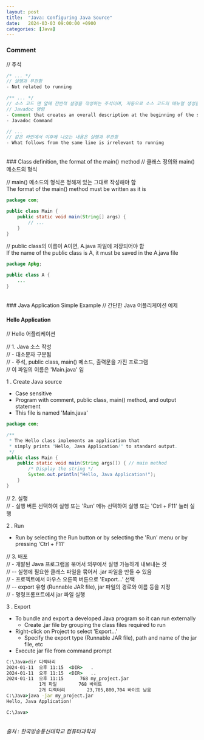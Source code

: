 ```yaml
---
layout: post
title:  "Java: Configuring Java Source"
date:   2024-03-03 09:00:00 +0900
categories: [Java]
---
```


### Comment   
// 주석   
   
```java
/* ... */
// 실행과 무관함
- Not related to running
```
   
```java
/** ... */
// 소스 코드 맨 앞에 전반적 설명을 작성하는 주석이며, 자동으로 소스 코드의 매뉴얼 생성을 가능하게 함
// Javadoc 명령
- Comment that creates an overall description at the beginning of the source code, which enables the creation of a source code manual automatically
- Javadoc Command
```
   
```java
// ...
// 같은 라인에서 이후에 나오는 내용은 실행과 무관함
- What follows from the same line is irrelevant to running
```
   
<br />
### Class definition, the format of the main() method   
// 클래스 정의와 main() 메소드의 형식   
   
// main() 메소드의 형식은 정해져 있는 그대로 작성해야 함   
The format of the main() method must be written as it is   
   
```java
package com;

public class Main {
    public static void main(String[] args) {
        // ...
    }
}
```
   
// public class의 이름이 A이면, A.java 파일에 저장되어야 함   
If the name of the public class is A, it must be saved in the A.java file   
   
```java
package Apkg;

public class A {
    ...
}
```
   
<br />
### Java Application Simple Example   
// 간단한 Java 어플리케이션 예제   
   
#### Hello Application   
// Hello 어플리케이션   
   
// 1. Java 소스 작성   
// - 대소문자 구분됨   
// - 주석, public class, main() 메소드, 출력문을 가진 프로그램   
// 이 파일의 이름은 'Main.java' 임   
   
1 . Create Java source   
- Case sensitive   
- Program with comment, public class, main() method, and output statement   
- This file is named 'Main.java'   
   
```java
package com;

/**
 * The Hello class implements an application that
 * simply prints "Hello, Java Application!" to standard output.
 */
public class Main {
    public static void main(String args[]) { // main method
        /* Display the string */
        System.out.println("Hello, Java Application!");
    }
}
```
   
// 2. 실행   
// - 실행 버튼 선택하여 실행 또는 'Run' 메뉴 선택하여 실행 또는 'Ctrl + F11' 눌러 실행   
   
2 . Run   
- Run by selecting the Run button or by selecting the 'Run' menu or by pressing 'Ctrl + F11'   
   
// 3. 배포   
// - 개발된 Java 프로그램을 묶어서 외부에서 실행 가능하게 내보내는 것   
// -- 실행에 필요한 클래스 파일을 묶어서 .jar 파일을 만들 수 있음   
// - 프로젝트에서 마우스 오른쪽 버튼으로 'Export...' 선택   
// -- export 유형 (Runnable JAR file), jar 파일의 경로와 이름 등을 지정   
// - 명령프롬프트에서 jar 파일 실행   
   
3 . Export   
- To bundle and export a developed Java program so it can run externally   
  - Create .jar file by grouping the class files required to run   
- Right-click on Project to select 'Export...'   
  - Specify the export type (Runnable JAR file), path and name of the jar file, etc   
- Execute jar file from command prompt   
   
```cmd
C:\Java>dir 디렉터리
2024-01-11  오후 11:15  <DIR>   .
2024-01-11  오후 11:15  <DIR>   ..
2024-01-11  오후 11:15      768 my_project.jar
            1개 파일        768 바이트
            2개 디렉터리        23,705,800,704 바이트 남음
C:\Java>java -jar my_project.jar
Hello, Java Application!

C:\Java>
```
   
<br />
<cite>출처 : 한국방송통신대학교 컴퓨터과학과</cite>
